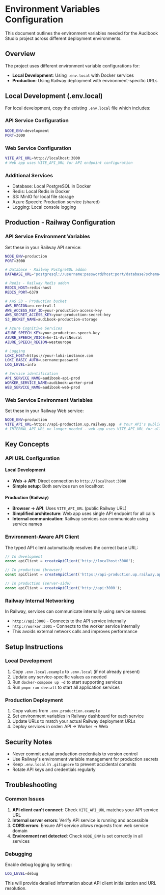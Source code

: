 # Environment Variables Configuration

This document outlines the environment variables needed for the Audibook Studio project across different deployment environments.

## Overview

The project uses different environment variable configurations for:
- **Local Development**: Using `.env.local` with Docker services
- **Production**: Using Railway deployment with environment-specific URLs

## Local Development (.env.local)

For local development, copy the existing `.env.local` file which includes:

### API Service Configuration
```bash
NODE_ENV=development
PORT=3000
```

### Web Service Configuration
```bash
VITE_API_URL=http://localhost:3000
# Web app uses VITE_API_URL for API endpoint configuration
```

### Additional Services
- Database: Local PostgreSQL in Docker
- Redis: Local Redis in Docker  
- S3: MinIO for local file storage
- Azure Speech: Production service (shared)
- Logging: Local console logging

## Production - Railway Configuration

### API Service Environment Variables
Set these in your Railway API service:

```bash
NODE_ENV=production
PORT=3000

# Database - Railway PostgreSQL addon
DATABASE_URL="postgresql://username:password@host:port/database?schema=public"

# Redis - Railway Redis addon  
REDIS_HOST=redis-host
REDIS_PORT=6379

# AWS S3 - Production bucket
AWS_REGION=eu-central-1
AWS_ACCESS_KEY_ID=your-production-access-key
AWS_SECRET_ACCESS_KEY=your-production-secret-key
S3_BUCKET_NAME=audibook-production-storage

# Azure Cognitive Services
AZURE_SPEECH_KEY=your-production-speech-key
AZURE_SPEECH_VOICE=he-IL-AvriNeural
AZURE_SPEECH_REGION=westeurope

# Logging
LOKI_HOST=https://your-loki-instance.com
LOKI_BASIC_AUTH=username:password
LOG_LEVEL=info

# Service identification
API_SERVICE_NAME=audibook-api-prod
WORKER_SERVICE_NAME=audibook-worker-prod
WEB_SERVICE_NAME=audibook-web-prod
```

### Web Service Environment Variables
Set these in your Railway Web service:

```bash
NODE_ENV=production
VITE_API_URL=https://api-production.up.railway.app  # Your API's public URL
# INTERNAL_API_URL no longer needed - web app uses VITE_API_URL for all API calls
```

## Key Concepts

### API URL Configuration

#### Local Development
- **Web → API**: Direct connection to `http://localhost:3000`
- **Simple setup**: Both services run on localhost

#### Production (Railway)
- **Browser → API**: Uses `VITE_API_URL` (public Railway URL)
- **Simplified architecture**: Web app uses single API endpoint for all calls
- **Internal communication**: Railway services can communicate using service names

### Environment-Aware API Client

The typed API client automatically resolves the correct base URL:

```typescript
// In development
const apiClient = createApiClient('http://localhost:3000');

// In production (browser)
const apiClient = createApiClient('https://api-production.up.railway.app');

// In production (server-side)
const apiClient = createApiClient('http://api:3000');
```

### Railway Internal Networking

In Railway, services can communicate internally using service names:
- `http://api:3000` - Connects to the API service internally
- `http://worker:3001` - Connects to the worker service internally
- This avoids external network calls and improves performance

## Setup Instructions

### Local Development
1. Copy `.env.local.example` to `.env.local` (if not already present)
2. Update any service-specific values as needed
3. Run `docker-compose up -d` to start supporting services
4. Run `pnpm run dev:all` to start all application services

### Production Deployment
1. Copy values from `.env.production.example`
2. Set environment variables in Railway dashboard for each service
3. Update URLs to match your actual Railway deployment URLs
4. Deploy services in order: API → Worker → Web

## Security Notes

- Never commit actual production credentials to version control
- Use Railway's environment variable management for production secrets
- Keep `.env.local` in `.gitignore` to prevent accidental commits
- Rotate API keys and credentials regularly

## Troubleshooting

### Common Issues

1. **API client can't connect**: Check `VITE_API_URL` matches your API service URL
2. **Internal server errors**: Verify API service is running and accessible
3. **CORS errors**: Ensure API service allows requests from web service domain
4. **Environment not detected**: Check `NODE_ENV` is set correctly in all services

### Debugging

Enable debug logging by setting:
```bash
LOG_LEVEL=debug
```

This will provide detailed information about API client initialization and URL resolution.
